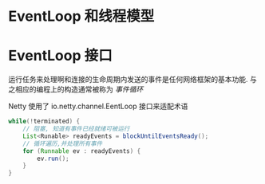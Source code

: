 # EventLoop 和线程模型

# EventLoop 接口

运行任务来处理啊和连接的生命周期内发送的事件是任何网络框架的基本功能.
与之相应的编程上的构造通常被称为 *事件循环*

Netty 使用了 io.netty.channel.EentLoop 接口来适配术语

```java
while(!terminated) {
    // 阻塞, 知道有事件已经就绪可被运行
    List<Runable> readyEvents = blockUntilEventsReady();
    // 循环遍历,并处理所有事件
    for (Runnable ev : readyEvents) {
        ev.run();
    }
}
```
